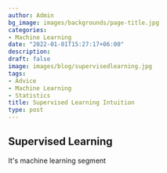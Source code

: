 ```yaml
---
author: Admin
bg_image: images/backgrounds/page-title.jpg
categories:
- Machine Learning
date: "2022-01-01T15:27:17+06:00"
description: 
draft: false
image: images/blog/supervisedlearning.jpg
tags:
- Advice
- Machine Learning
- Statistics
title: Supervised Learning Intuition
type: post
---
```


## Supervised Learning

It's machine learning segment
